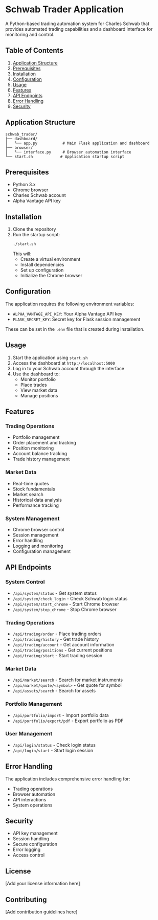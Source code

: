 # Schwab Trader Application

A Python-based trading automation system for Charles Schwab that provides automated trading capabilities and a dashboard interface for monitoring and control.

## Table of Contents
1. [Application Structure](#application-structure)
2. [Prerequisites](#prerequisites)
3. [Installation](#installation)
4. [Configuration](#configuration)
5. [Usage](#usage)
6. [Features](#features)
7. [API Endpoints](#api-endpoints)
8. [Error Handling](#error-handling)
9. [Security](#security)

## Application Structure
```
schwab_trader/
├── dashboard/
│   └── app.py           # Main Flask application and dashboard
├── browser/
│   └── interface.py     # Browser automation interface
└── start.sh            # Application startup script
```

## Prerequisites
- Python 3.x
- Chrome browser
- Charles Schwab account
- Alpha Vantage API key

## Installation
1. Clone the repository
2. Run the startup script:
   ```bash
   ./start.sh
   ```
   This will:
   - Create a virtual environment
   - Install dependencies
   - Set up configuration
   - Initialize the Chrome browser

## Configuration
The application requires the following environment variables:
- `ALPHA_VANTAGE_API_KEY`: Your Alpha Vantage API key
- `FLASK_SECRET_KEY`: Secret key for Flask session management

These can be set in the `.env` file that is created during installation.

## Usage
1. Start the application using `start.sh`
2. Access the dashboard at `http://localhost:5000`
3. Log in to your Schwab account through the interface
4. Use the dashboard to:
   - Monitor portfolio
   - Place trades
   - View market data
   - Manage positions

## Features
### Trading Operations
- Portfolio management
- Order placement and tracking
- Position monitoring
- Account balance tracking
- Trade history management

### Market Data
- Real-time quotes
- Stock fundamentals
- Market search
- Historical data analysis
- Performance tracking

### System Management
- Chrome browser control
- Session management
- Error handling
- Logging and monitoring
- Configuration management

## API Endpoints
### System Control
- `/api/system/status` - Get system status
- `/api/system/check_login` - Check Schwab login status
- `/api/system/start_chrome` - Start Chrome browser
- `/api/system/stop_chrome` - Stop Chrome browser

### Trading Operations
- `/api/trading/order` - Place trading orders
- `/api/trading/history` - Get trade history
- `/api/trading/account` - Get account information
- `/api/trading/positions` - Get current positions
- `/api/trading/start` - Start trading session

### Market Data
- `/api/market/search` - Search for market instruments
- `/api/market/quote/<symbol>` - Get quote for symbol
- `/api/assets/search` - Search for assets

### Portfolio Management
- `/api/portfolio/import` - Import portfolio data
- `/api/portfolio/export/pdf` - Export portfolio as PDF

### User Management
- `/api/login/status` - Check login status
- `/api/login/start` - Start login session

## Error Handling
The application includes comprehensive error handling for:
- Trading operations
- Browser automation
- API interactions
- System operations

## Security
- API key management
- Session handling
- Secure configuration
- Error logging
- Access control

## License
[Add your license information here]

## Contributing
[Add contribution guidelines here] 